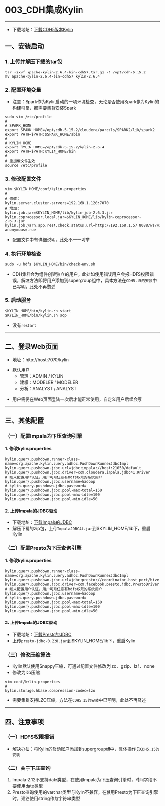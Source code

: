 # 003_CDH集成Kylin

---
* 下载地址：[下载CDH5版本Kylin](http://kylin.apache.org/cn/download/)
## 一、安装启动
### 1. 上传并解压下载的tar包
```shell
tar -zxvf apache-kylin-2.6.4-bin-cdh57.tar.gz -C /opt/cdh-5.15.2
mv apache-kylin-2.6.4-bin-cdh57 kylin-2.6.4
```
### 2. 配置环境变量
* 注意：Spark作为Kylin启动的一项环境检查，无论是否使用Spark作为Kylin的构建引擎，都需要集群安装Spark
```shell
sudo vim /etc/profile
#
# SPARK_HOME
export SPARK_HOME=/opt/cdh-5.15.2/cloudera/parcels/SPARK2/lib/spark2
export PATH=$PATH:$SPARK_HOME/sbin
#
# KYLIN_HOME
export KYLIN_HOME=/opt/cdh-5.15.2/kylin-2.6.4
export PATH=$PATH:KYLIN_HOME/bin
#
# 重加载文件生效
source /etc/profile
```
### 3. 修改配置文件
```shell
vim $KYLIN_HOME/conf/kylin.properties
#
# 修改：
kylin.server.cluster-servers=192.168.1.120:7070
# 增加：
kylin.job.jar=$KYLIN_HOME/lib/kylin-job-2.6.3.jar
kylin.coprocessor.local.jar=$KYLIN_HOME/lib/kylin-coprocessor-2.6.3.jar
kylin.job.yarn.app.rest.check.status.url=http://192.168.1.57:8088/ws/v1/cluster/apps/{job_id}?anonymous=true
```
* 配置文件中有详细说明，此处不一一列举
### 4. 执行环境检查
```shell
sudo -u hdfs $KYLIN_HOME/bin/check-env.sh
```
* CDH集群会为组件创建独立的用户，此处如使用错误用户会报HDFS权限错误，解决方法即将用户添加到supergroup组中，具体方法在`CDH5.15的安装`中已写明，此处不再赘述
### 5. 启动服务
```shell
$KYLIN_HOME/bin/kylin.sh start
$KYLIN_HOME/bin/kylin.sh sop
```
* 没有`restart`

---
## 二、登录Web页面
* 地址：http://host:7070/kylin
+ 默认用户
    - 管理：ADMIN / KYLIN
    - 建模：MODELER / MODELER
    - 分析：ANALYST / ANALYST
* 用户需要在Web页面登陆一次后才能正常使用，自定义用户后续会写

---
## 三、其他配置
### （一）配置Impala为下压查询引擎
#### 1. 修改kylin.properties
```properties
kylin.query.pushdown.runner-class-name=org.apache.kylin.query.adhoc.PushDownRunnerJdbcImpl
kylin.query.pushdown.jdbc.url=jdbc:impala://host:21050/default
kylin.query.pushdown.jdbc.driver=com.cloudera.impala.jdbc41.Driver
# 如未配置用户认证，用户可用任意有hdfs权限的系统用户
kylin.query.pushdown.jdbc.username=hadoop
# kylin.query.pushdown.jdbc.password=
kylin.query.pushdown.jdbc.pool-max-total=150
kylin.query.pushdown.jdbc.pool-max-idle=100
kylin.query.pushdown.jdbc.pool-min-idle=50
```
#### 2. 上传Impala的JDBC驱动
* 下载地址：[下载Impala的JDBC](https://www.cloudera.com/downloads/connectors/impala/jdbc/2-6-12.html/)
* 解压下载的zip包，上传`ImpalaJDBC41.jar`到$KYLIN_HOME/lib下，重启Kylin
### （二）配置Presto为下压查询引擎
#### 1. 修改kylin.properties
```properties
kylin.query.pushdown.runner-class-name=org.apache.kylin.query.adhoc.PushDownRunnerJdbcImpl
kylin.query.pushdown.jdbc.url=jdbc:presto://coordinator-host:port/hive
kylin.query.pushdown.jdbc.driver=com.facebook.presto.jdbc.PrestoDriver
# 如未配置用户认证，用户可用任意有hdfs权限的系统用户
kylin.query.pushdown.jdbc.username=hadoop
# kylin.query.pushdown.jdbc.password=
kylin.query.pushdown.jdbc.pool-max-total=150
kylin.query.pushdown.jdbc.pool-max-idle=100
kylin.query.pushdown.jdbc.pool-min-idle=50
```
#### 2. 上传Impala的JDBC驱动
* 下载地址：[下载Presto的JDBC](http://prestodb.github.io/download.html)
* 上传`presto-jdbc-0.228.jar`到$KYLIN_HOME/lib下，重启Kylin
### （三）修改压缩算法
* Kylin默认使用Snappy压缩，可通过配置文件修改为lzo、gzip、lz4、none
* 修改为lzo压缩
```shell
vim conf/kylin.properties
#
kylin.storage.hbase.compression-codec=lzo
```
* 需要集群支持LZO压缩，方法在`CDH5.15的安装`中已写明，此处不再赘述

---
## 四、注意事项
### （一）HDFS权限报错
* 解决办法：将Kylin的启动账户添加到supergroup组中，具体操作见`CDH5.15的安装`
### （二）关于下压查询
1. Impala-2.12不支持date类型，在使用Impala为下压查询引擎时，时间字段不要使用date类型
2. Presto查询使用的varchar类型与Kylin不兼容，在使用Presto为下压查询引擎时，建议使用string作为字符串类型
